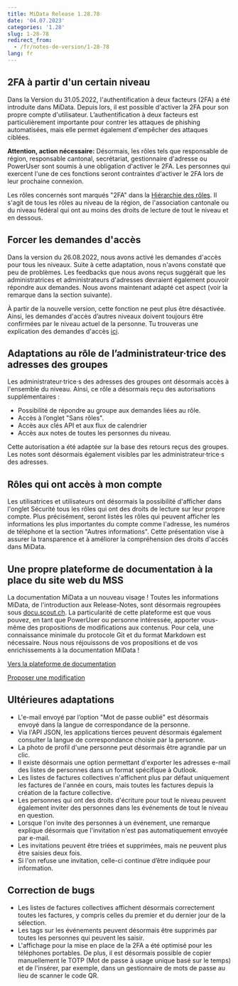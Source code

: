 ```yaml
---
title: MiData Release 1.28.78
date: '04.07.2023'
categories: '1.28'
slug: 1-28-78
redirect_from:
  - /fr/notes-de-version/1-28-78
lang: fr
---
```


## 2FA à partir d'un certain niveau
Dans la Version du 31.05.2022, l'authentification à deux facteurs (2FA) a été introduite dans MiData. Depuis lors, il est possible d'activer la 2FA pour son propre compte d'utilisateur. L’authentification à deux facteurs est particulièrement importante pour contrer les attaques de phishing automatisées, mais elle permet également d'empêcher des attaques ciblées.

**Attention, action nécessaire:** Désormais, les rôles tels que responsable de région, responsable cantonal, secrétariat, gestionnaire d'adresse ou PowerUser sont soumis à une obligation d'activer le 2FA. Les personnes qui exercent l'une de ces fonctions seront contraintes d'activer le 2FA lors de leur prochaine connexion.

Les rôles concernés sont marqués "2FA" dans la [Hiérarchie des rôles](https://github.com/hitobito/hitobito_pbs#pfadi-organization-hierarchy). Il s'agit de tous les rôles au niveau de la région, de l'association cantonale ou du niveau fédéral qui ont au moins des droits de lecture de tout le niveau et en dessous.

## Forcer les demandes d'accès
Dans la version du 26.08.2022, nous avons activé les demandes d'accès pour tous les niveaux. Suite à cette adaptation, nous n'avons constaté que peu de problèmes. Les feedbacks que nous avons reçus suggérait que les administratrices et administrateurs d'adresses devraient également pouvoir répondre aux demandes. Nous avons maintenant adapté cet aspect (voir la remarque dans la section suivante).

À partir de la nouvelle version, cette fonction ne peut plus être désactivée. Ainsi, les demandes d'accès d’autres niveaux doivent toujours être confirmées par le niveau actuel de la personne. Tu trouveras une explication des demandes d'accès [ici](https://hitobito.readthedocs.io/fr/latest/access_concept.html).

## Adaptations au rôle de l’administrateur·trice des adresses des groupes
Les administrateur·trice·s des adresses des groupes ont désormais accès à l'ensemble du niveau. Ainsi, ce rôle a désormais reçu des autorisations supplémentaires :

- Possibilité de répondre au groupe aux demandes liées au rôle.
- Accès à l’onglet "Sans rôles".
- Accès aux clés API et aux flux de calendrier
- Accès aux notes de toutes les personnes du niveau.

Cette autorisation a été adaptée sur la base des retours reçus des groupes. Les notes sont désormais également visibles par les administrateur·trice·s des adresses.

## Rôles qui ont accès à mon compte
Les utilisatrices et utilisateurs ont désormais la possibilité d'afficher dans l'onglet Sécurité tous les rôles qui ont des droits de lecture sur leur propre compte. Plus précisément, seront listés les rôles qui peuvent afficher les informations les plus importantes du compte comme l'adresse, les numéros de téléphone et la section "Autres informations". Cette présentation vise à assurer la transparence et à améliorer la compréhension des droits d'accès dans MiData.

## Une propre plateforme de documentation à la place du site web du MSS
La documentation MiData a un nouveau visage ! Toutes les informations MiData, de l'introduction aux Release-Notes, sont désormais regroupées sous [docu.scout.ch](https://docu.scout.ch). La particularité de cette plateforme est que vous pouvez, en tant que PowerUser ou personne intéressée, apporter vous-même des propositions de modifications aux contenus. Pour cela, une connaissance minimale du protocole Git et du format Markdown est nécessaire. Nous nous réjouissons de vos propositions et de vos enrichissements à la documentation MiData !

 [Vers la plateforme de documentation](https://docu.scout.ch)

 [Proposer une modification](https://github.com/scout-ch/docu/blob/master/CONTRIBUTING.md)

## Ultérieures adaptations
- L'e-mail envoyé par l’option "Mot de passe oublié" est désormais envoyé dans la langue de correspondance de la personne.
- Via l'API JSON, les applications tierces peuvent désormais également consulter la langue de correspondance choisie par la personne.
- La photo de profil d'une personne peut désormais être agrandie par un clic.
- Il existe désormais une option permettant d'exporter les adresses e-mail des listes de personnes dans un format spécifique à Outlook.
- Les listes de factures collectives n'affichent plus par défaut uniquement les factures de l'année en cours, mais toutes les factures depuis la création de la facture collective.
- Les personnes qui ont des droits d'écriture pour tout le niveau peuvent également inviter des personnes dans les événements de tout le niveau en question.
- Lorsque l'on invite des personnes à un événement, une remarque explique désormais que l'invitation n'est pas automatiquement envoyée par e-mail.
- Les invitations peuvent être triées et supprimées, mais ne peuvent plus être saisies deux fois.
- Si l'on refuse une invitation, celle-ci continue d’être indiquée pour information.

## Correction de bugs
- Les listes de factures collectives affichent désormais correctement toutes les factures, y compris celles du premier et du dernier jour de la sélection.
- Les tags sur les événements peuvent désormais être supprimés par toutes les personnes qui peuvent les saisir.
- L'affichage pour la mise en place de la 2FA a été optimisé pour les téléphones portables. De plus, il est désormais possible de copier manuellement le TOTP (Mot de passe à usage unique basé sur le temps) et de l'insérer, par exemple, dans un gestionnaire de mots de passe au lieu de scanner le code QR. 